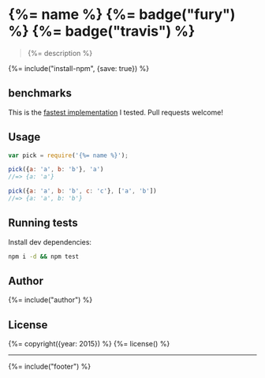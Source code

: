 # {%= name %} {%= badge("fury") %} {%= badge("travis") %}

> {%= description %}

{%= include("install-npm", {save: true}) %}

## benchmarks

This is the [fastest implementation](http://jsperf.com/pick-props) I tested. Pull requests welcome!


## Usage

```js
var pick = require('{%= name %}');

pick({a: 'a', b: 'b'}, 'a')
//=> {a: 'a'}

pick({a: 'a', b: 'b', c: 'c'}, ['a', 'b'])
//=> {a: 'a', b: 'b'}
```

## Running tests

Install dev dependencies:

```bash
npm i -d && npm test
```

## Author
{%= include("author") %}

## License
{%= copyright({year: 2015}) %}
{%= license() %}

***

{%= include("footer") %}